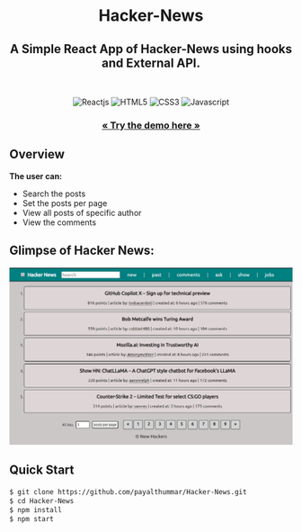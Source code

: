 <h1 align="center">Hacker-News</h1>

<h2 align="center">A Simple React App of Hacker-News using hooks and External API.</h2>

<br />
<p align="center">
    <img src="https://img.shields.io/badge/React-20232A?style=for-the-badge&logo=react&logoColor=61DAFB" alt="Reactjs" />
    <img src="https://img.shields.io/badge/HTML5-E34F26?style=for-the-badge&logo=html5&logoColor=white" alt="HTML5" />
    <img src="https://img.shields.io/badge/CSS3-1572B6?style=for-the-badge&logo=css3&logoColor=white" alt="CSS3" />
    <img src="https://img.shields.io/badge/JavaScript-323330?style=for-the-badge&logo=javascript&logoColor=F7DF1E" alt="Javascript" />
</p>

<h3 align="center"><a href="https://sweet-maamoul-2578c9.netlify.app/"><strong>« Try the demo here »</strong></a></h3>

## Overview

**The user can:**

- Search the posts
- Set the posts per page
- View all posts of specific author
- View the comments

## Glimpse of Hacker News:

![image](/public/img/first.png)

## Quick Start

```shell
$ git clone https://github.com/payalthummar/Hacker-News.git
$ cd Hacker-News
$ npm install
$ npm start
```
